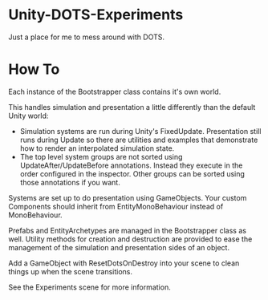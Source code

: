 # Unity-DOTS-Experiments
Just a place for me to mess around with DOTS.

# How To
Each instance of the Bootstrapper class contains it's own world.

This handles simulation and presentation a little differently than the default Unity world:
* Simulation systems are run during Unity's FixedUpdate. Presentation still runs during Update so there are utilities and examples that demonstrate how to render an interpolated simulation state.
* The top level system groups are not sorted using UpdateAfter/UpdateBefore annotations. Instead they execute in the order configured in the inspector. Other groups can be sorted using those annotations if you want.

Systems are set up to do presentation using GameObjects. Your custom Components should inherit from EntityMonoBehaviour instead of MonoBehaviour.

Prefabs and EntityArchetypes are managed in the Bootstrapper class as well. Utility methods for creation and destruction are provided to ease the management of the simulation and presentation sides of an object.

Add a GameObject with ResetDotsOnDestroy into your scene to clean things up when the scene transitions.

See the Experiments scene for more information.

